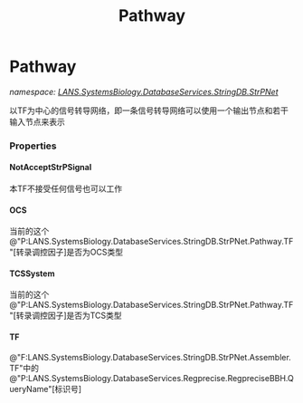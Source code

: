 ﻿---
title: Pathway
---

# Pathway
_namespace: [LANS.SystemsBiology.DatabaseServices.StringDB.StrPNet](N-LANS.SystemsBiology.DatabaseServices.StringDB.StrPNet.html)_

以TF为中心的信号转导网络，即一条信号转导网络可以使用一个输出节点和若干输入节点来表示




### Properties

#### NotAcceptStrPSignal
本TF不接受任何信号也可以工作
#### OCS
当前的这个@"P:LANS.SystemsBiology.DatabaseServices.StringDB.StrPNet.Pathway.TF"[转录调控因子]是否为OCS类型
#### TCSSystem
当前的这个@"P:LANS.SystemsBiology.DatabaseServices.StringDB.StrPNet.Pathway.TF"[转录调控因子]是否为TCS类型
#### TF
@"F:LANS.SystemsBiology.DatabaseServices.StringDB.StrPNet.Assembler.TF"中的@"P:LANS.SystemsBiology.DatabaseServices.Regprecise.RegpreciseBBH.QueryName"[标识号]
